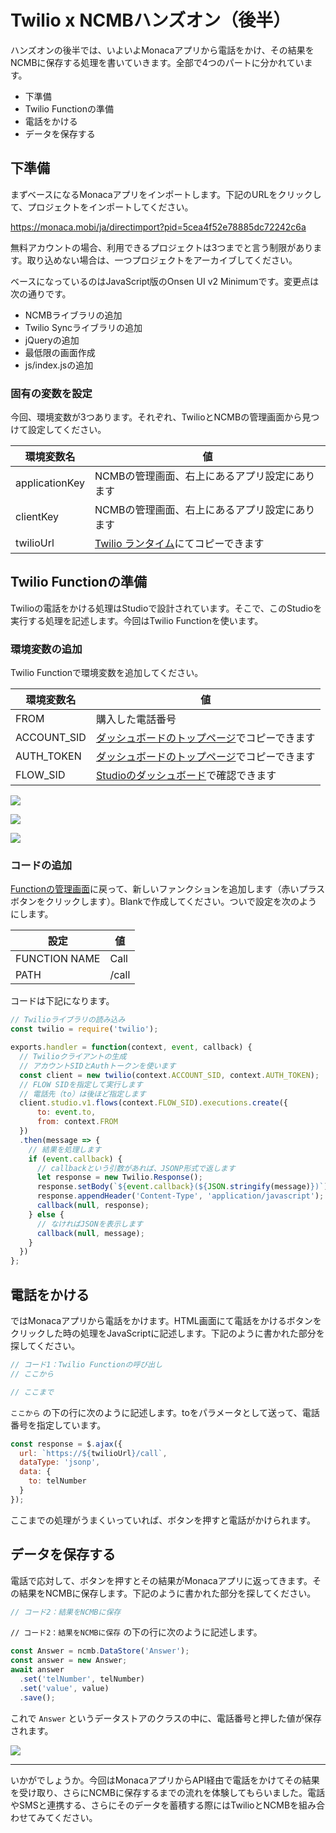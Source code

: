 # Twilio x NCMBハンズオン（後半）

ハンズオンの後半では、いよいよMonacaアプリから電話をかけ、その結果をNCMBに保存する処理を書いていきます。全部で4つのパートに分かれています。

- 下準備
- Twilio Functionの準備
- 電話をかける
- データを保存する

## 下準備

まずベースになるMonacaアプリをインポートします。下記のURLをクリックして、プロジェクトをインポートしてください。

https://monaca.mobi/ja/directimport?pid=5cea4f52e78885dc72242c6a

無料アカウントの場合、利用できるプロジェクトは3つまでと言う制限があります。取り込めない場合は、一つプロジェクトをアーカイブしてください。

ベースになっているのはJavaScript版のOnsen UI v2 Minimumです。変更点は次の通りです。

- NCMBライブラリの追加
- Twilio Syncライブラリの追加
- jQueryの追加
- 最低限の画面作成
- js/index.jsの追加

### 固有の変数を設定

今回、環境変数が3つあります。それぞれ、TwilioとNCMBの管理画面から見つけて設定してください。

| 環境変数名 | 値 |
|----------|----------|
| applicationKey | NCMBの管理画面、右上にあるアプリ設定にあります |
| clientKey | NCMBの管理画面、右上にあるアプリ設定にあります |
| twilioUrl | [Twilio ランタイム](https://jp.twilio.com/console/runtime/overview)にてコピーできます |

## Twilio Functionの準備

Twilioの電話をかける処理はStudioで設計されています。そこで、このStudioを実行する処理を記述します。今回はTwilio Functionを使います。

### 環境変数の追加

Twilio Functionで環境変数を追加してください。

| 環境変数名 | 値 |
|----------|----------|
|FROM|購入した電話番号|
|ACCOUNT_SID|[ダッシュボードのトップページ](https://jp.twilio.com/console)でコピーできます|
|AUTH_TOKEN|[ダッシュボードのトップページ](https://jp.twilio.com/console)でコピーできます|
|FLOW_SID|[Studioのダッシュボード](https://jp.twilio.com/console/studio/dashboard)で確認できます|

![](img/image-1.png)

![](img/image-2.png)

![](img/image-3.png)

### コードの追加

[Functionの管理画面](https://jp.twilio.com/console/runtime/functions/manage)に戻って、新しいファンクションを追加します（赤いプラスボタンをクリックします）。Blankで作成してください。ついで設定を次のようにします。

|設定|値|
|-----|-----|
|FUNCTION NAME|Call|
|PATH|/call|

コードは下記になります。

```js
// Twilioライブラリの読み込み
const twilio = require('twilio');

exports.handler = function(context, event, callback) {
  // Twilioクライアントの生成
  // アカウントSIDとAuthトークンを使います
  const client = new twilio(context.ACCOUNT_SID, context.AUTH_TOKEN);
  // FLOW SIDを指定して実行します
  // 電話先（to）は後ほど指定します
  client.studio.v1.flows(context.FLOW_SID).executions.create({
      to: event.to,
      from: context.FROM
  })
  .then(message => {
    // 結果を処理します
    if (event.callback) {
      // callbackという引数があれば、JSONP形式で返します
      let response = new Twilio.Response();
      response.setBody(`${event.callback}(${JSON.stringify(message)})`);
      response.appendHeader('Content-Type', 'application/javascript');
      callback(null, response);
    } else {
      // なければJSONを表示します
      callback(null, message);
    }
  })
};
```

## 電話をかける

ではMonacaアプリから電話をかけます。HTML画面にて電話をかけるボタンをクリックした時の処理をJavaScriptに記述します。下記のように書かれた部分を探してください。

```js
// コード1：Twilio Functionの呼び出し
// ここから

// ここまで
```

`ここから` の下の行に次のように記述します。toをパラメータとして送って、電話番号を指定しています。

```js
const response = $.ajax({
  url: `https://${twilioUrl}/call`,
  dataType: 'jsonp',
  data: {
    to: telNumber
  }
});
```

ここまでの処理がうまくいっていれば、ボタンを押すと電話がかけられます。

## データを保存する

電話で応対して、ボタンを押すとその結果がMonacaアプリに返ってきます。その結果をNCMBに保存します。下記のように書かれた部分を探してください。

```js
// コード2：結果をNCMBに保存
```

`// コード2：結果をNCMBに保存` の下の行に次のように記述します。

```js
const Answer = ncmb.DataStore('Answer');
const answer = new Answer;
await answer
  .set('telNumber', telNumber)
  .set('value', value)
  .save();
```

これで `Answer` というデータストアのクラスの中に、電話番号と押した値が保存されます。

![](img/image-4.png)

----

いかがでしょうか。今回はMonacaアプリからAPI経由で電話をかけてその結果を受け取り、さらにNCMBに保存するまでの流れを体験してもらいました。電話やSMSと連携する、さらにそのデータを蓄積する際にはTwilioとNCMBを組み合わせてみてください。


